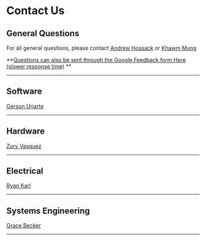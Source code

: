 # Contact Us

## General Questions
For all general questions, please contact [Andrew Hossack](../people/#andrew-hossack-president) or [Khawm Mung](../people/#khawm-mung-director-of-development)

**[Questions can also be sent through the Google Feedback form Here (slower response time)](https://forms.gle/Uq6AzkA6VyCZFF5aA)
**

***

## Software
[Gerson Uriarte](../people/#gerson-uriarte-software-team-lead)

***

## Hardware
[Zury Vasquez](../people/#zury-vasquez-hardware-team-lead)

***

## Electrical
[Ryan Karl](../people/#ryan-karl-electrical-team-lead)

***

## Systems Engineering
[Grace Becker](../people/#grace-becker-systems-engineering)

***
